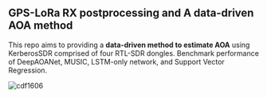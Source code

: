 ## GPS-LoRa RX postprocessing and A data-driven AOA method

This repo aims to providing a **data-driven method to estimate AOA** using KerberosSDR comprised of four RTL-SDR dongles. Benchmark performance of DeepAOANet, MUSIC, LSTM-only network, and Support Vector Regression.

![cdf1606](https://github.com/zdai257/GPSLoRaRX/blob/main/doc/CDF_R_real_imag.png)
